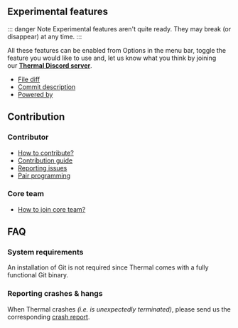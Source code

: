 ## Experimental features

::: danger Note
Experimental features aren't quite ready. They may break (or disappear) at any time.
:::

All these features can be enabled from Options in the menu bar, toggle the feature you would like to use and, let us know what you think by joining our **[Thermal Discord server](https://discord.gg/KT3nAR5)**.

- [File diff](/experimental-features/file-diff.md)
- [Commit description](/experimental-features/commit-description.md)
- [Powered by](/experimental-features/powered-by.md)

## Contribution

### Contributor

- [How to contribute?](/contribute/how-to-contribute/)
- [Contribution guide](/contribute/contribution-guide/)
- [Reporting issues](/contribute/reporting-issue/)
- [Pair programming](/contribute/pair-programming/)

### Core team

- [How to join core team?](/contribute/how-to-join-core-team/)

## FAQ

### System requirements

An installation of Git is not required since Thermal comes with a fully functional Git binary.

### Reporting crashes & hangs

When Thermal crashes _(i.e. is unexpectedly terminated)_, please send us the corresponding [crash report](https://github.com/gitthermal/thermal/issues/new/choose).
